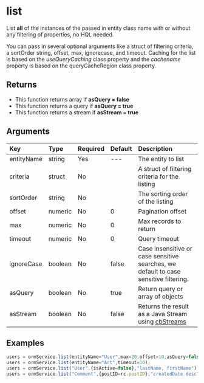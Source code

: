 # list

List **all** of the instances of the passed in entity class name with or without any filtering of properties, no HQL needed. 

You can pass in several optional arguments like a struct of filtering criteria, a sortOrder string, offset, max, ignorecase, and timeout. Caching for the list is based on the _useQueryCaching_ class property and the _cachename_ property is based on the queryCacheRegion class property.

## Returns

* This function returns array if **asQuery = false**
* This function returns a query if **asQuery = true**
* This function returns a stream if **asStream = true**

## Arguments

| Key | Type | Required | Default | Description |
| :--- | :--- | :--- | :--- | :--- |
| entityName | string | Yes | --- | The entity to list |
| criteria | struct | No |  | A struct of filtering criteria for the listing |
| sortOrder | string | No |  | The sorting order of the listing |
| offset | numeric | No | 0 | Pagination offset |
| max | numeric | No | 0 | Max records to return |
| timeout | numeric | No | 0 | Query timeout |
| ignoreCase | boolean | No | false | Case insensitive or case sensitive searches, we default to case sensitive filtering.  |
| asQuery | boolean | No | true | Return query or array of objects |
| asStream | boolean | No | false | Returns the result as a Java Stream using [cbStreams](https://forgebox.io/view/cbstreams) |



## Examples

```javascript
users = ormService.list(entityName="User",max=20,offset=10,asQuery=false);
users = ormService.list(entityName="Art",timeout=10);
users = ormService.list("User",{isActive=false},"lastName, firstName");
users = ormService.list("Comment",{postID=rc.postID},"createdDate desc");
```

